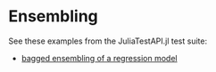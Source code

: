 # Ensembling

See these examples from the JuliaTestAPI.jl test suite:

- [bagged ensembling of a regression model](https://github.com/JuliaAI/LearnTestAPI.jl/blob/dev/test/patterns/ensembling.jl)


